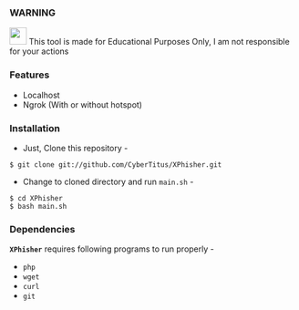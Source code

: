 ### WARNING 

<img src="https://upload.wikimedia.org/wikipedia/commons/thumb/1/17/Warning.svg/832px-Warning.svg.png" width="30" height="30" /> This tool is made for Educational Purposes Only, I am not responsible for your actions


### Features
  - Localhost
  - Ngrok (With or without hotspot)


### Installation

- Just, Clone this repository -
```
$ git clone git://github.com/CyberTitus/XPhisher.git
```

- Change to cloned directory and run `main.sh` -
```
$ cd XPhisher
$ bash main.sh
```

### Dependencies

**`XPhisher`** requires following programs to run properly - 
- `php`
- `wget`
- `curl`
- `git`


